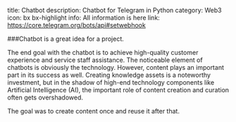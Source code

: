 ﻿title: Сhatbot 
description: Сhatbot for Telegram in Python
category: Web3
icon: bx bx-highlight
info: All information is here
link: https://core.telegram.org/bots/api#setwebhook



###Chatbot is a great idea for a project.

The end goal with the chatbot is to achieve high-quality customer experience and service staff assistance. The noticeable element of chatbots is obviously the technology. However, content plays an important part in its success as well. Creating knowledge assets is a noteworthy investment, but in the shadow of high-end technology components like Artificial Intelligence (AI), the important role of content creation and curation often gets overshadowed.

The goal was to create content once and reuse it after that.